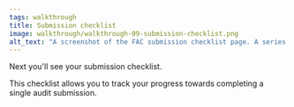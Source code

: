 ```yaml
---
tags: walkthrough
title: Submission checklist
image: walkthrough/walkthrough-09-submission-checklist.png
alt_text: "A screenshot of the FAC submission checklist page. A series of requirements are listed with links to their respective web forms. Sections that have already been completed are highlighted with green text, and have a green checkmark to their left. At the bottom, a section labeled 'Audit submission' is contained in a green box."
---
```


Next you'll see your submission checklist.

This checklist allows you to track your progress towards completing a single audit submission. 
